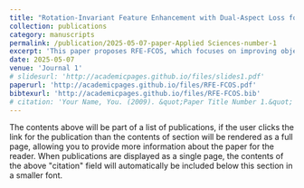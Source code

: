 ```yaml
---
title: "Rotation-Invariant Feature Enhancement with Dual-Aspect Loss for Arbitrary-Oriented Object Detection in Remote Sensing"
collection: publications
category: manuscripts
permalink: /publication/2025-05-07-paper-Applied Sciences-number-1
excerpt: 'This paper proposes RFE-FCOS, which focuses on improving object detection in remote sensing imagery by incorporating multi-angle rotation-invariant learning. The method significantly enhances detection performance, particularly for arbitrarily oriented objects, achieving robust results on the DIOR-R and HRSC2016 benchmarks.'
date: 2025-05-07
venue: 'Journal 1'
# slidesurl: 'http://academicpages.github.io/files/slides1.pdf'
paperurl: 'http://academicpages.github.io/files/RFE-FCOS.pdf'
bibtexurl: 'http://academicpages.github.io/files/RFE-FCOS.bib'
# citation: 'Your Name, You. (2009). &quot;Paper Title Number 1.&quot; <i>Journal 1</i>. 1(1).'
---
```

The contents above will be part of a list of publications, if the user clicks the link for the publication than the contents of section will be rendered as a full page, allowing you to provide more information about the paper for the reader. When publications are displayed as a single page, the contents of the above "citation" field will automatically be included below this section in a smaller font.

